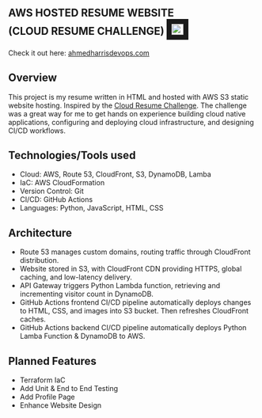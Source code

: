 ## **AWS HOSTED RESUME WEBSITE <br> (CLOUD RESUME CHALLENGE)** <samp><img src="frontend/images/cloud1.ico" width="24" height="22" border="10"/></samp>


Check it out here: [ahmedharrisdevops.com](https://ahmedharrisdevops.com) 


## **Overview**
This project is my resume written in HTML and hosted with AWS S3 static website hosting. Inspired by the [Cloud Resume Challenge](https://cloudresumechallenge.dev/docs/the-challenge/aws/). The challenge was a great way for me to get hands on experience building cloud native applications,  configuring and deploying cloud infrastructure, and designing CI/CD workflows.



## **Technologies/Tools used**
* Cloud: AWS, Route 53, CloudFront, S3, DynamoDB, Lamba 
* IaC: AWS CloudFormation
* Version Control: Git
* CI/CD: GitHub Actions
* Languages: Python, JavaScript, HTML, CSS 



## **Architecture** 
* Route 53 manages custom domains, routing traffic through CloudFront distribution.
* Website stored in S3, with CloudFront CDN providing HTTPS, global caching, and low-latency delivery.
* API Gateway triggers Python Lambda function, retrieving and incrementing visitor count in DynamoDB.
* GitHub Actions frontend CI/CD pipeline automatically deploys changes to HTML, CSS, and images into S3 bucket. Then refreshes CloudFront caches.
* GitHub Actions backend CI/CD pipeline automatically deploys Python Lamba Function & DynamoDB to AWS.



## **Planned Features**
* Terraform IaC
* Add Unit & End to End Testing 
* Add Profile Page
* Enhance Website Design

